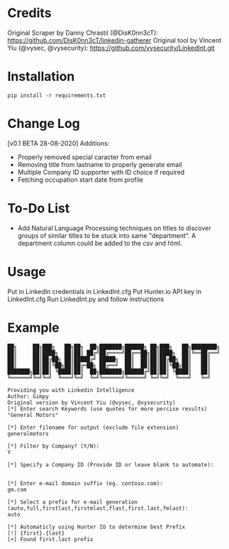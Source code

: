 # Credits

Original Scraper by Danny Chrastil (@DisK0nn3cT): https://github.com/DisK0nn3cT/linkedin-gatherer
Original tool by Vincent Yiu (@vysec, @vysecurity): https://github.com/vysecurity/LinkedInt.git

# Installation
```
pip install -r requirements.txt
```

# Change Log

[v0.1 BETA 28-08-2020]
Additions:
* Properly removed special caracter from email
* Removing title from lastname to properly generate email
* Multiple Company ID supporter with ID choice if required
* Fetching occupation start date from profile

# To-Do List

* Add Natural Language Processing techniques on titles to discover groups of similar titles to be stuck into same "department". A department column could be added to the csv and html.

# Usage

Put in LinkedIn credentials in LinkedInt.cfg
Put Hunter.io API key in LinkedInt.cfg
Run LinkedInt.py and follow instructions

# Example

```
██╗     ██╗███╗   ██╗██╗  ██╗███████╗██████╗ ██╗███╗   ██╗████████╗
██║     ██║████╗  ██║██║ ██╔╝██╔════╝██╔══██╗██║████╗  ██║╚══██╔══╝
██║     ██║██╔██╗ ██║█████╔╝ █████╗  ██║  ██║██║██╔██╗ ██║   ██║
██║     ██║██║╚██╗██║██╔═██╗ ██╔══╝  ██║  ██║██║██║╚██╗██║   ██║
███████╗██║██║ ╚████║██║  ██╗███████╗██████╔╝██║██║ ╚████║   ██║
╚══════╝╚═╝╚═╝  ╚═══╝╚═╝  ╚═╝╚══════╝╚═════╝ ╚═╝╚═╝  ╚═══╝   ╚═╝

Providing you with Linkedin Intelligence
Author: Gimpy 
Original version by Vincent Yiu (@vysec, @vysecurity)
[*] Enter search Keywords (use quotes for more percise results)
"General Motors"

[*] Enter filename for output (exclude file extension)
generalmotors

[*] Filter by Company? (Y/N):
Y

[*] Specify a Company ID (Provide ID or leave blank to automate):


[*] Enter e-mail domain suffix (eg. contoso.com):
gm.com

[*] Select a prefix for e-mail generation (auto,full,firstlast,firstmlast,flast,first.last,fmlast):
auto

[*] Automaticly using Hunter IO to determine best Prefix
[!] {first}.{last}
[+] Found first.last prefix
```
